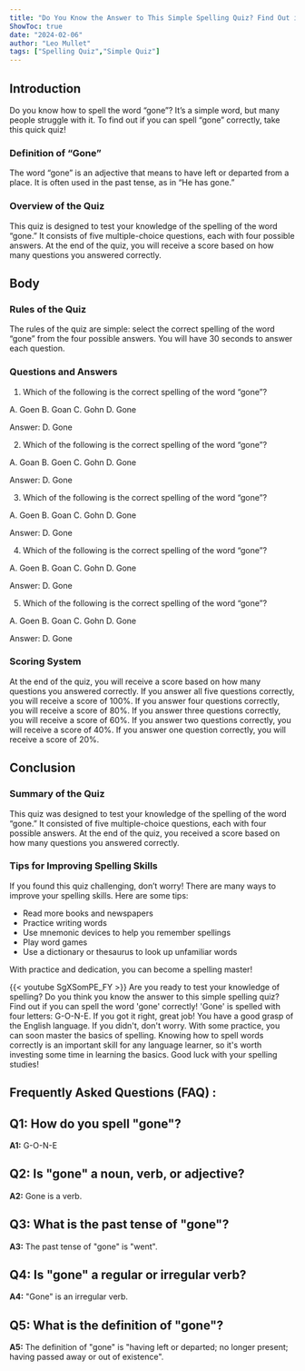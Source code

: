 ```yaml
---
title: "Do You Know the Answer to This Simple Spelling Quiz? Find Out if You Can Spell 'Gone'!"
ShowToc: true 
date: "2024-02-06"
author: "Leo Mullet" 
tags: ["Spelling Quiz","Simple Quiz"]
---
```

## Introduction

Do you know how to spell the word “gone”? It’s a simple word, but many people struggle with it. To find out if you can spell “gone” correctly, take this quick quiz!

### Definition of “Gone”

The word “gone” is an adjective that means to have left or departed from a place. It is often used in the past tense, as in “He has gone.”

### Overview of the Quiz

This quiz is designed to test your knowledge of the spelling of the word “gone.” It consists of five multiple-choice questions, each with four possible answers. At the end of the quiz, you will receive a score based on how many questions you answered correctly.

## Body

### Rules of the Quiz

The rules of the quiz are simple: select the correct spelling of the word “gone” from the four possible answers. You will have 30 seconds to answer each question.

### Questions and Answers

1. Which of the following is the correct spelling of the word “gone”?

A. Goen
B. Goan
C. Gohn
D. Gone

Answer: D. Gone

2. Which of the following is the correct spelling of the word “gone”?

A. Goan
B. Goen
C. Gohn
D. Gone

Answer: D. Gone

3. Which of the following is the correct spelling of the word “gone”?

A. Goen
B. Goan
C. Gohn
D. Gone

Answer: D. Gone

4. Which of the following is the correct spelling of the word “gone”?

A. Goen
B. Goan
C. Gohn
D. Gone

Answer: D. Gone

5. Which of the following is the correct spelling of the word “gone”?

A. Goen
B. Goan
C. Gohn
D. Gone

Answer: D. Gone

### Scoring System

At the end of the quiz, you will receive a score based on how many questions you answered correctly. If you answer all five questions correctly, you will receive a score of 100%. If you answer four questions correctly, you will receive a score of 80%. If you answer three questions correctly, you will receive a score of 60%. If you answer two questions correctly, you will receive a score of 40%. If you answer one question correctly, you will receive a score of 20%.

## Conclusion

### Summary of the Quiz

This quiz was designed to test your knowledge of the spelling of the word “gone.” It consisted of five multiple-choice questions, each with four possible answers. At the end of the quiz, you received a score based on how many questions you answered correctly.

### Tips for Improving Spelling Skills

If you found this quiz challenging, don’t worry! There are many ways to improve your spelling skills. Here are some tips:

- Read more books and newspapers
- Practice writing words
- Use mnemonic devices to help you remember spellings
- Play word games
- Use a dictionary or thesaurus to look up unfamiliar words

With practice and dedication, you can become a spelling master!

{{< youtube SgXSomPE_FY >}} 
Are you ready to test your knowledge of spelling? Do you think you know the answer to this simple spelling quiz? Find out if you can spell the word 'gone' correctly! 'Gone' is spelled with four letters: G-O-N-E. If you got it right, great job! You have a good grasp of the English language. If you didn't, don't worry. With some practice, you can soon master the basics of spelling. Knowing how to spell words correctly is an important skill for any language learner, so it's worth investing some time in learning the basics. Good luck with your spelling studies!

## Frequently Asked Questions (FAQ) :
## Q1: How do you spell "gone"?
**A1:** G-O-N-E

## Q2: Is "gone" a noun, verb, or adjective?
**A2:** Gone is a verb.

## Q3: What is the past tense of "gone"?
**A3:** The past tense of "gone" is "went".

## Q4: Is "gone" a regular or irregular verb?
**A4:** "Gone" is an irregular verb.

## Q5: What is the definition of "gone"?
**A5:** The definition of "gone" is "having left or departed; no longer present; having passed away or out of existence".





